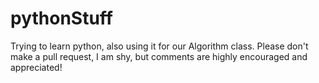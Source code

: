 # pythonStuff
Trying to learn python, also using it for our Algorithm class. Please don't make a pull request, I am shy, but comments are highly encouraged and appreciated!

